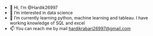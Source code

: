 - 👋 Hi, I’m @Hardik26997
- 👀 I’m interested in data science
- 🌱 I’m currently learning python, machine learning and tableau. I have working knowledge of SQL and excel
- 📫 You can reach me by mail hardikrabari26997@gmail.com

<!---
Hardik26997/Hardik26997 is a ✨ special ✨ repository because its `README.md` (this file) appears on your GitHub profile.
You can click the Preview link to take a look at your changes.
--->
